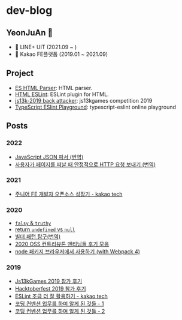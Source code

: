# dev-blog

## YeonJuAn 👋

- 💼 LINE+ UIT (2021.09 ~ )
- 💼 Kakao FE플랫폼 (2019.01 ~ 2021.09)

## Project

- [ES HTML Parser](https://github.com/yeonjuan/es-html-parser): HTML parser.
- [HTML ESLint](https://github.com/yeonjuan/html-eslint): ESLint plugin for HTML.
- [js13k-2019 back attacker](https://github.com/yeonjuan/js13k-2019-back): js13kgames competition 2019
- [TypeScript ESlint Playground](https://github.com/yeonjuan/typescript-eslint-demo): typescript-eslint online playground

## Posts

### 2022

- [JavaScript JSON 파서 (번역)](./JavaScript/json-parser-with-javascript.md)
- [사용자가 페이지를 떠날 때 안정적으로 HTTP 요청 보내기 (번역)](./Browser/send-an-http-request-on-page-exit.md)

### 2021

- [주니어 FE 개발자 오픈소스 성장기 - kakao tech](https://tech.kakao.com/2021/06/16/frontend-growth-10/)

### 2020

- [`falsy` & `truthy`](./JavaScript/falsy-truthy.md)
- [return `undefined` vs `null`](./JavaScript/return-null-vs-undefined.md)
- [빌더 패턴 탐구(번역)](./DesignPattern/builder-pattern-exploration.md)
- [2020 OSS 컨트리뷰톤 멘티님들 후기 모음](./Review/2020-oss-contributhon.md)
- [node 패키지 브라우저에서 사용하기 (with Webpack 4)](./JavaScript/node-module-on-browser.md)

### 2019

- [Js13kGames 2019 참가 후기](./Review/js-13k-2019.md)
- [Hacktoberfest 2019 참가 후기](./Review/hacktoberfest-2019.md)
- [ESLint 조금 더 잘 활용하기 - kakao tech](https://tech.kakao.com/2019/12/05/make-better-use-of-eslint/)
- [코딩 컨벤션 업무를 하며 알게 된 것들 - 1](./JavaScript/coding-convention-1.md)
- [코딩 컨벤션 업무를 하며 알게 된 것들 - 2](./JavaScript/coding-convention-2.md)
